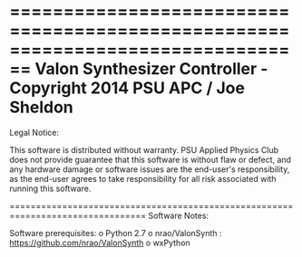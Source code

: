 ================================================================================
Valon Synthesizer Controller        -       Copyright 2014 PSU APC / Joe Sheldon
================================================================================
Legal Notice:

This software is distributed without warranty. PSU Applied Physics Club does not
provide guarantee that this software is without flaw or defect, and any hardware 
damage or software issues are the end-user's responsibility, as the end-user 
agrees to take responsibility for all risk associated with running this software.

================================================================================
Software Notes:

Software prerequisites:
o  Python 2.7
o  nrao/ValonSynth : https://github.com/nrao/ValonSynth
o  wxPython
